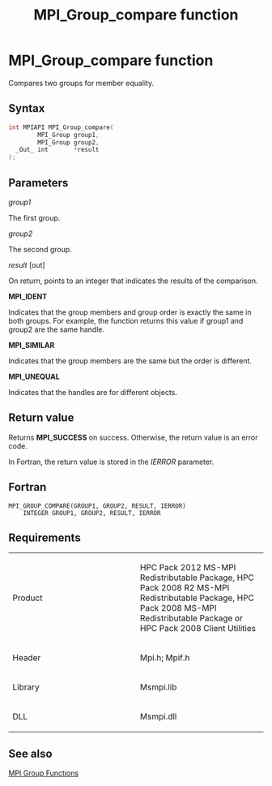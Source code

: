 ﻿---
title: MPI_Group_compare function
TOCTitle: MPI_Group_compare function
ms:assetid: 2549da8a-673e-4ac3-8985-e5b49796582c
ms:mtpsurl: https://msdn.microsoft.com/en-us/library/Dn473395(v=VS.85)
ms:contentKeyID: 59360931
ms.date: 03/28/2018
mtps_version: v=VS.85
f1_keywords:
- MPI_IDENT
- MPI_SIMILAR
- MPI_UNEQUAL
- mpi/MPI_GROUP_COMPARE
- mpif/MPI_Group_compare
- MPI_GROUP_COMPARE
dev_langs:
- C++
- C
api_location:
- Msmpi.dll
api_name:
- MPI_Group_compare
api_type:
- DLLExport
product:
- Windows
topic_type:
- apiref
- kbSyntax
product_family_name: VS
ROBOTS: INDEX,FOLLOW
---

# MPI\_Group\_compare function

Compares two groups for member equality.

## Syntax

``` c++
int MPIAPI MPI_Group_compare(
        MPI_Group group1,
        MPI_Group group2,
  _Out_ int       *result
);
```

## Parameters

*group1*

The first group.

*group2*

The second group.

*result* \[out\]

On return, points to an integer that indicates the results of the comparison.

**MPI\_IDENT**

Indicates that the group members and group order is exactly the same in both groups. For example, the function returns this value if group1 and group2 are the same handle.

**MPI\_SIMILAR**

Indicates that the group members are the same but the order is different.

**MPI\_UNEQUAL**

Indicates that the handles are for different objects.

## Return value

Returns **MPI\_SUCCESS** on success. Otherwise, the return value is an error code.

In Fortran, the return value is stored in the *IERROR* parameter.

## Fortran

    MPI_GROUP_COMPARE(GROUP1, GROUP2, RESULT, IERROR)
        INTEGER GROUP1, GROUP2, RESULT, IERROR

## Requirements

<table>
<colgroup>
<col style="width: 50%" />
<col style="width: 50%" />
</colgroup>
<tbody>
<tr class="odd">
<td><p>Product</p></td>
<td><p>HPC Pack 2012 MS-MPI Redistributable Package, HPC Pack 2008 R2 MS-MPI Redistributable Package, HPC Pack 2008 MS-MPI Redistributable Package or HPC Pack 2008 Client Utilities</p></td>
</tr>
<tr class="even">
<td><p>Header</p></td>
<td>Mpi.h;
Mpif.h</td>
</tr>
<tr class="odd">
<td><p>Library</p></td>
<td>Msmpi.lib</td>
</tr>
<tr class="even">
<td><p>DLL</p></td>
<td>Msmpi.dll</td>
</tr>
</tbody>
</table>


## See also

[MPI Group Functions](mpi-group-functions.md)

